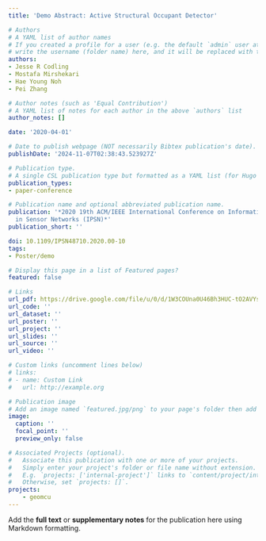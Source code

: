 ```yaml
---
title: 'Demo Abstract: Active Structural Occupant Detector'

# Authors
# A YAML list of author names
# If you created a profile for a user (e.g. the default `admin` user at `content/authors/admin/`), 
# write the username (folder name) here, and it will be replaced with their full name and linked to their profile.
authors:
- Jesse R Codling
- Mostafa Mirshekari
- Hae Young Noh
- Pei Zhang

# Author notes (such as 'Equal Contribution')
# A YAML list of notes for each author in the above `authors` list
author_notes: []

date: '2020-04-01'

# Date to publish webpage (NOT necessarily Bibtex publication's date).
publishDate: '2024-11-07T02:38:43.523927Z'

# Publication type.
# A single CSL publication type but formatted as a YAML list (for Hugo requirements).
publication_types:
- paper-conference

# Publication name and optional abbreviated publication name.
publication: '*2020 19th ACM/IEEE International Conference on Information Processing
  in Sensor Networks (IPSN)*'
publication_short: ''

doi: 10.1109/IPSN48710.2020.00-10
tags:
- Poster/demo

# Display this page in a list of Featured pages?
featured: false

# Links
url_pdf: https://drive.google.com/file/u/0/d/1W3COUna0U46Bh3HUC-tO2AVYsZvGQpM0/view
url_code: ''
url_dataset: ''
url_poster: ''
url_project: ''
url_slides: ''
url_source: ''
url_video: ''

# Custom links (uncomment lines below)
# links:
# - name: Custom Link
#   url: http://example.org

# Publication image
# Add an image named `featured.jpg/png` to your page's folder then add a caption below.
image:
  caption: ''
  focal_point: ''
  preview_only: false

# Associated Projects (optional).
#   Associate this publication with one or more of your projects.
#   Simply enter your project's folder or file name without extension.
#   E.g. `projects: ['internal-project']` links to `content/project/internal-project/index.md`.
#   Otherwise, set `projects: []`.
projects:
    - geomcu
---
```


Add the **full text** or **supplementary notes** for the publication here using Markdown formatting.

